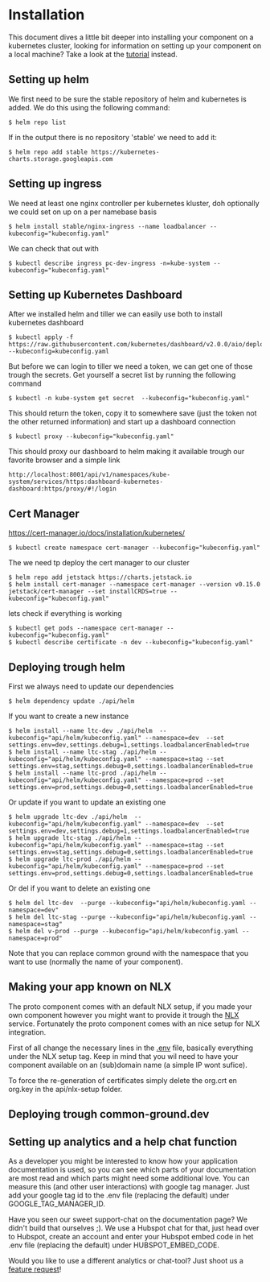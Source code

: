 # Installation
This document dives a little bit deeper into installing your component on a kubernetes cluster, looking for information on setting up your component on a local machine? Take a look at the [tutorial](TUTORIAL.md) instead. 

## Setting up helm
We first need to be sure the stable repository of helm and kubernetes is added. We do this using the following command:
```CLI
$ helm repo list
```

If in the output there is no repository 'stable' we need to add it:

```CLI
$ helm repo add stable https://kubernetes-charts.storage.googleapis.com
```

## Setting up ingress
We need at least one nginx controller per kubernetes kluster, doh optionally we could set on up on a per namebase basis

```CLI
$ helm install stable/nginx-ingress --name loadbalancer --kubeconfig="kubeconfig.yaml"
```

We can check that out with 

```CLI
$ kubectl describe ingress pc-dev-ingress -n=kube-system --kubeconfig="kubeconfig.yaml"
```

## Setting up Kubernetes Dashboard
After we installed helm and tiller we can easily use both to install kubernetes dashboard

```CLI
$ kubectl apply -f https://raw.githubusercontent.com/kubernetes/dashboard/v2.0.0/aio/deploy/recommended.yaml --kubeconfig=kubeconfig.yaml
```

But before we can login to tiller we need a token, we can get one of those trough the secrets. Get yourself a secret list by running the following command
```CLI
$ kubectl -n kube-system get secret  --kubeconfig="kubeconfig.yaml"
```


This should return the token, copy it to somewhere save (just the token not the other returned information) and start up a dashboard connection

```CLI
$ kubectl proxy --kubeconfig="kubeconfig.yaml"
```

This should proxy our dashboard to helm making it available trough our favorite browser and a simple link
```CLI
http://localhost:8001/api/v1/namespaces/kube-system/services/https:dashboard-kubernetes-dashboard:https/proxy/#!/login
```


## Cert Manager
https://cert-manager.io/docs/installation/kubernetes/
 
```CLI
$ kubectl create namespace cert-manager --kubeconfig="kubeconfig.yaml"
```
 
 The we need tp deploy the cert manager to our cluster
 
```CLI
$ helm repo add jetstack https://charts.jetstack.io
$ helm install cert-manager --namespace cert-manager --version v0.15.0 jetstack/cert-manager --set installCRDS=true --kubeconfig="kubeconfig.yaml"
```

lets check if everything is working

```CLI
$ kubectl get pods --namespace cert-manager --kubeconfig="kubeconfig.yaml"
$ kubectl describe certificate -n dev --kubeconfig="kubeconfig.yaml"
```

## Deploying trough helm
First we always need to update our dependencies
```CLI
$ helm dependency update ./api/helm
```
If you want to create a new instance
```CLI
$ helm install --name ltc-dev ./api/helm  --kubeconfig="api/helm/kubeconfig.yaml" --namespace=dev  --set settings.env=dev,settings.debug=1,settings.loadbalancerEnabled=true
$ helm install --name ltc-stag ./api/helm --kubeconfig="api/helm/kubeconfig.yaml" --namespace=stag --set settings.env=stag,settings.debug=0,settings.loadbalancerEnabled=true
$ helm install --name ltc-prod ./api/helm --kubeconfig="api/helm/kubeconfig.yaml" --namespace=prod --set settings.env=prod,settings.debug=0,settings.loadbalancerEnabled=true 
```

Or update if you want to update an existing one
```CLI
$ helm upgrade ltc-dev ./api/helm  --kubeconfig="api/helm/kubeconfig.yaml" --namespace=dev  --set settings.env=dev,settings.debug=1,settings.loadbalancerEnabled=true 
$ helm upgrade ltc-stag ./api/helm --kubeconfig="api/helm/kubeconfig.yaml" --namespace=stag --set settings.env=stag,settings.debug=0,settings.loadbalancerEnabled=true
$ helm upgrade ltc-prod ./api/helm --kubeconfig="api/helm/kubeconfig.yaml" --namespace=prod --set settings.env=prod,settings.debug=0,settings.loadbalancerEnabled=true
```

Or del if you want to delete an existing  one
```CLI
$ helm del ltc-dev  --purge --kubeconfig="api/helm/kubeconfig.yaml --namespace=dev" 
$ helm del ltc-stag --purge --kubeconfig="api/helm/kubeconfig.yaml --namespace=stag" 
$ helm del v-prod --purge --kubeconfig="api/helm/kubeconfig.yaml --namespace=prod" 
```

Note that you can replace common ground with the namespace that you want to use (normally the name of your component).


## Making your app known on NLX
The proto component comes with an default NLX setup, if you made your own component however you might want to provide it trough the [NLX](https://www.nlx.io/) service. Fortunately the proto component comes with an nice setup for NLX integration.

First of all change the necessary lines in the [.env](.env) file, basically everything under the NLX setup tag. Keep in mind that you wil need to have your component available on an (sub)domain name (a simple IP wont sufice).

To force the re-generation of certificates simply delete the org.crt en org.key in the api/nlx-setup folder.


## Deploying trough common-ground.dev


## Setting up analytics and a help chat function
As a developer you might be interested to know how your application documentation is used, so you can see which parts of your documentation are most read and which parts might need some additional love. You can measure this (and other user interactions) with google tag manager. Just add your google tag id to the .env file (replacing the default) under GOOGLE_TAG_MANAGER_ID. 

Have you seen our sweet support-chat on the documentation page? We didn't build that ourselves ;). We use a Hubspot chat for that, just head over to Hubspot, create an account and enter your Hubspot embed code in het .env file (replacing the default) under HUBSPOT_EMBED_CODE.

Would you like to use a different analytics or chat-tool? Just shoot us a [feature request](https://github.com/ConductionNL/commonground-component/issues/new?assignees=&labels=&template=feature_request.md&title=New%20Analytics%20or%20Chat%20provider)!  

